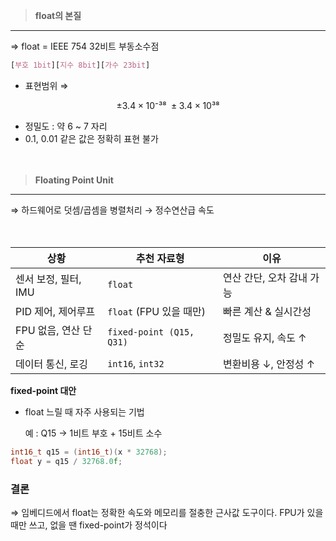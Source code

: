 > **float의 본질**
> 

---

⇒ float = IEEE 754 32비트 부동소수점

```css
[부호 1bit][지수 8bit][가수 23bit]
```

- 표현범위  ⇒

$$
±3.4×10⁻³⁸ ~ ±3.4×10³⁸
$$

- 정밀도 : 약 6 ~ 7 자리
- 0.1, 0.01 같은 값은 정확히 표현 불가

**ㅤ**

> **Floating Point Unit**
> 

---

⇒ 하드웨어로 덧셈/곱셈을 병렬처리 → 정수연산급 속도

**ㅤ**

| 상황 | 추천 자료형 | 이유 |
| --- | --- | --- |
| 센서 보정, 필터, IMU | `float` | 연산 간단, 오차 감내 가능 |
| PID 제어, 제어루프 | `float` (FPU 있을 때만) | 빠른 계산 & 실시간성 |
| FPU 없음, 연산 단순 | `fixed-point (Q15, Q31)` | 정밀도 유지, 속도 ↑ |
| 데이터 통신, 로깅 | `int16`, `int32` | 변환비용 ↓, 안정성 ↑ |

**fixed-point 대안**

- float 느릴 때 자주 사용되는 기법
    
    예 : Q15 → 1비트 부호 + 15비트 소수
    

```c
int16_t q15 = (int16_t)(x * 32768);
float y = q15 / 32768.0f;
```

### 결론

⇒ 임베디드에서 float는 정확한 속도와 메모리를 절충한 근사값 도구이다. FPU가 있을 때만 쓰고, 없을 땐 fixed-point가 정석이다
